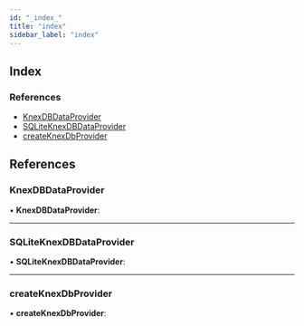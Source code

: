 ```yaml
---
id: "_index_"
title: "index"
sidebar_label: "index"
---
```


## Index

### References

* [KnexDBDataProvider](_index_.md#knexdbdataprovider)
* [SQLiteKnexDBDataProvider](_index_.md#sqliteknexdbdataprovider)
* [createKnexDbProvider](_index_.md#createknexdbprovider)

## References

###  KnexDBDataProvider

• **KnexDBDataProvider**:

___

###  SQLiteKnexDBDataProvider

• **SQLiteKnexDBDataProvider**:

___

###  createKnexDbProvider

• **createKnexDbProvider**:
